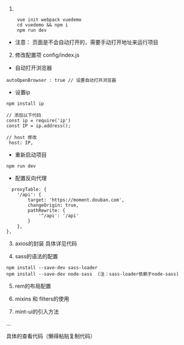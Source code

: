 1.

```
    vue init webpack vuedemo
    cd vuedemo && npm i
    npm run dev

```
- 注意： 页面是不会自动打开的，需要手动打开地址来运行项目

2. 修改配置项 config/index.js
- 自动打开浏览器

```
autoOpenBrowser : true // 设置自动打开浏览器
```
- 设置ip

```
npm install ip

```

```
// 添加以下代码
const ip = require('ip')
const IP = ip.address();
```

```
// host 修改
 host: IP,
```

- 重新启动项目

```
npm run dev
```

- 配置反向代理

```
  proxyTable: {
    '/api': {
        target: 'https://moment.douban.com',
        changeOrigin: true,
        pathRewrite: {
            '^/api': '/api'
        }
    },
},
```

3. axios的封装 具体详见代码

4. sass的语法的配置

```
npm install --save-dev sass-loader
npm install --save-dev node-sass  (注：sass-loader依赖于node-sass)
```

5. rem的布局配置

6. mixins 和 filters的使用

7. mint-ui的引入方法

...

具体的查看代码（懒得粘贴复制代码）

